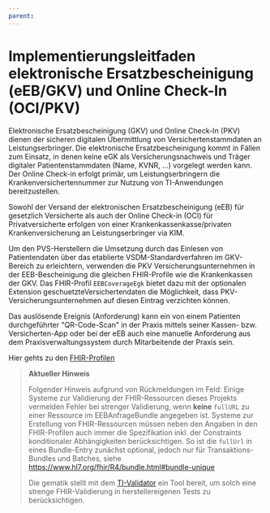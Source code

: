 ```yaml
---
parent:
---
```

# Implementierungsleitfaden elektronische Ersatzbescheinigung (eEB/GKV) und Online Check-In (OCI/PKV)

Elektronische Ersatzbescheinigung (GKV) und Online Check-In (PKV) dienen der sicheren digitalen Übermittlung von Versichertenstammdaten an Leistungserbringer. Die elektronische Ersatzbescheinigung kommt in Fällen zum Einsatz, in denen keine eGK als Versicherungsnachweis und Träger digitaler Patientenstammdaten (Name, KVNR, ...) vorgelegt werden kann. Der Online Check-in erfolgt primär, um Leistungserbringern die Krankenversichertennummer zur Nutzung von TI-Anwendungen bereitzustellen.

Sowohl der Versand der elektronischen Ersatzbescheinigung (eEB) für gesetzlich Versicherte als auch der Online Check-in (OCI) für Privatversicherte erfolgen von einer Krankenkassenkasse/privaten Krankenversicherung an Leistungserbringer via KIM.

Um den PVS-Herstellern die Umsetzung durch das Einlesen von Patientendaten über das etablierte VSDM-Standardverfahren im GKV-Bereich zu erleichtern, verwenden die PKV Versicherungsunternehmen in der EEB-Bescheinigung die gleichen FHIR-Profile wie die Krankenkassen der GKV. Das FHIR-Profil `EEBCoverageEgk` bietet dazu mit der optionalen Extension geschuetzteVersichertendaten die Möglichkeit, dass PKV-Versicherungsunternehmen auf diesen Eintrag verzichten können.

Das auslösende Ereignis (Anforderung) kann ein von einem Patienten durchgeführter "QR-Code-Scan" in der Praxis mittels seiner Kassen- bzw. Versicherten-App oder bei der eEB auch eine manuelle Anforderung aus dem Praxisverwaltungssystem durch Mitarbeitende der Praxis sein.

Hier gehts zu den [FHIR-Profilen](https://simplifier.net/vsdm-ersatzbescheinigung)

> **Aktueller Hinweis**
>
> Folgender Hinweis aufgrund von Rückmeldungen im Feld:
> Einige Systeme zur Validierung der FHIR-Ressourcen dieses Projekts vermelden Fehler bei strenger Validierung, wenn **keine** `fullURL` zu einer Ressource im EEBAnfrageBundle angegeben ist.
> Systeme zur Erstellung von FHIR-Ressourcen müssen neben den Angaben in den FHIR-Profilen auch immer die Spezifikation inkl. der Constraints konditionaler Abhängigkeiten berücksichtigen.
> So ist die `fullUrl` in eines Bundle-Entry zunächst optional, jedoch nur für Transaktions-Bundles und Batches, siehe https://www.hl7.org/fhir/R4/bundle.html#bundle-unique
>
> Die gematik stellt mit dem [TI-Validator](https://github.com/gematik/app-referencevalidator) ein Tool bereit, um solch eine strenge FHIR-Validierung in herstellereigenen Tests zu berücksichtigen.
